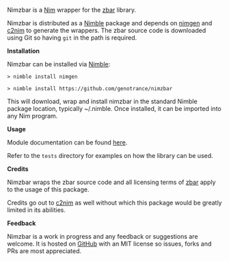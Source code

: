 Nimzbar is a [Nim](https://nim-lang.org/) wrapper for the [zbar](https://github.com/ZBar/ZBar) library.

Nimzbar is distributed as a [Nimble](https://github.com/nim-lang/nimble) package and depends on [nimgen](https://github.com/genotrance/nimgen) and [c2nim](https://github.com/nim-lang/c2nim/) to generate the wrappers. The zbar source code is downloaded using Git so having ```git``` in the path is required.

__Installation__

Nimzbar can be installed via [Nimble](https://github.com/nim-lang/nimble):

```
> nimble install nimgen

> nimble install https://github.com/genotrance/nimzbar
```

This will download, wrap and install nimzbar in the standard Nimble package location, typically ~/.nimble. Once installed, it can be imported into any Nim program.

__Usage__

Module documentation can be found [here](http://nimgen.genotrance.com/nimzbar).

Refer to the ```tests``` directory for examples on how the library can be used.

__Credits__

Nimzbar wraps the zbar source code and all licensing terms of [zbar](https://github.com/ZBar/ZBar/blob/master/LICENSE) apply to the usage of this package.

Credits go out to [c2nim](https://github.com/nim-lang/c2nim/) as well without which this package would be greatly limited in its abilities.

__Feedback__

Nimzbar is a work in progress and any feedback or suggestions are welcome. It is hosted on [GitHub](https://github.com/genotrance/nimzbar) with an MIT license so issues, forks and PRs are most appreciated.
